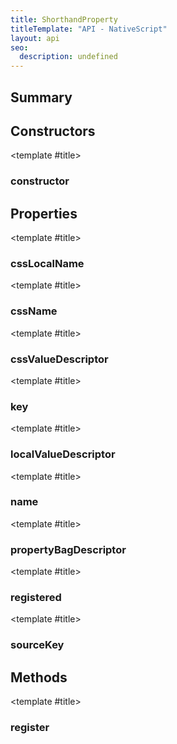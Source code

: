 ```yaml
---
title: ShorthandProperty
titleTemplate: "API - NativeScript"
layout: api
seo:
  description: undefined
---
```


<!-- This page is auto generated, do not edit manually. -->
<!-- Run "yarn generate:api-docs" to regenerate -->

<script setup lang="ts">
  import { provide } from "vue";
  import API_DATA from "./ShorthandProperty.data.json";
  
  provide('API_DATA', API_DATA);
</script>

<APIRefHierarchy v-once />

## <Heading ignore>Summary</Heading>

<APIRefSummary v-once />

## Constructors

<div class="">

<APIRef for="9265" v-once>

<template #title>

### constructor

</template>

</APIRef>

</div>

## Properties

<div class="isReadonly">

<APIRef for="9274" v-once>

<template #title>

### cssLocalName

</template>

</APIRef>

</div>

<div class="isReadonly">

<APIRef for="9273" v-once>

<template #title>

### cssName

</template>

</APIRef>

</div>

<div class="isProtected isReadonly">

<APIRef for="9275" v-once>

<template #title>

### cssValueDescriptor

</template>

</APIRef>

</div>

<div class="isReadonly">

<APIRef for="9271" v-once>

<template #title>

### key

</template>

</APIRef>

</div>

<div class="isProtected isReadonly">

<APIRef for="9276" v-once>

<template #title>

### localValueDescriptor

</template>

</APIRef>

</div>

<div class="isReadonly">

<APIRef for="9272" v-once>

<template #title>

### name

</template>

</APIRef>

</div>

<div class="isProtected isReadonly">

<APIRef for="9277" v-once>

<template #title>

### propertyBagDescriptor

</template>

</APIRef>

</div>

<div class="isPrivate">

<APIRef for="9270" v-once>

<template #title>

### registered

</template>

</APIRef>

</div>

<div class="isReadonly">

<APIRef for="9278" v-once>

<template #title>

### sourceKey

</template>

</APIRef>

</div>

## Methods

<div class="">

<APIRef for="9279" v-once>

<template #title>

### register

</template>

</APIRef>

</div>
